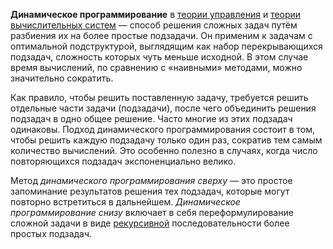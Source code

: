 **Динамическое программирование** в [теории управления](https://www.wikiwand.com/ru/Теория_управления "Теория управления") и [теории вычислительных систем](https://www.wikiwand.com/ru/Теория_вычислений "Теория вычислений") — способ решения сложных задач путём разбиения их на более простые подзадачи. Он применим к задачам с оптимальной подструктурой, выглядящим как набор перекрывающихся подзадач, сложность которых чуть меньше исходной. В этом случае время вычислений, по сравнению с «наивными» методами, можно значительно сократить.

Как правило, чтобы решить поставленную задачу, требуется решить отдельные части задачи (подзадачи), после чего объединить решения подзадач в одно общее решение. Часто многие из этих подзадач одинаковы. Подход динамического программирования состоит в том, чтобы решить каждую подзадачу только один раз, сократив тем самым количество вычислений. Это особенно полезно в случаях, когда число повторяющихся подзадач экспоненциально велико.

Метод _динамического программирования сверху_ — это простое запоминание результатов решения тех подзадач, которые могут повторно встретиться в дальнейшем. _Динамическое программирование снизу_ включает в себя переформулирование сложной задачи в виде [рекурсивной](https://www.wikiwand.com/ru/Рекурсия "Рекурсия") последовательности более простых подзадач.